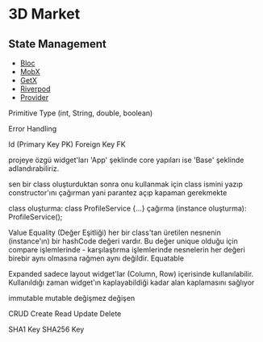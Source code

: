 # 3D Market

## State Management 

- [Bloc](https://pub.dev/packages/flutter_bloc)
- [MobX](https://pub.dev/packages/mobx)
- [GetX](https://pub.dev/packages/get)
- [Riverpod](https://pub.dev/packages/riverpod)
- [Provider](https://pub.dev/packages/provider)

Primitive Type (int, String, double, boolean)

Error Handling

Id (Primary Key PK)
Foreign Key FK

projeye özgü widget'ları 'App' şeklinde
core yapıları ise 'Base' şeklinde adlandırabiliriz.

sen bir class oluşturduktan sonra onu kullanmak için class ismini yazıp constructor'ını çağırman yani parantez açıp kapaman gerekmekte 

class oluşturma: class ProfileService {...}
çağırma (instance oluşturma): ProfileService();


Value Equality (Değer Eşitliği)
her bir class'tan üretilen nesnenin (instance'ın) bir hashCode değeri vardır. Bu değer unique olduğu için compare işlemlerinde - karşılaştırma işlemlerinde nesnelerin her değeri birebir aynı olmasına rağmen aynı değildir. Equatable

Expanded
sadece layout widget'lar (Column, Row) içerisinde kullanılabilir. Kullanıldığı zaman widget'ın kaplayabildiği kadar alan kaplamasını sağlıyor

immutable mutable
değişmez  değişen

CRUD
Create
Read
Update
Delete

SHA1 Key
SHA256 Key